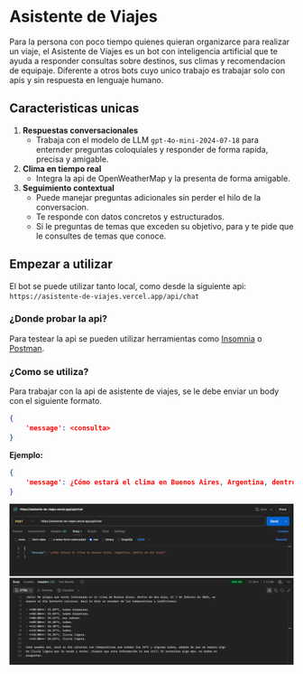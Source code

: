 # Asistente de Viajes

Para la persona con poco tiempo quienes quieran organizarce para realizar un viaje, el Asistente de Viajes es un bot con inteligencia artificial que te ayuda a responder consultas sobre destinos, sus climas y recomendacion de equipaje. Diferente a otros bots cuyo unico trabajo es trabajar solo con apis y sin respuesta en lenguaje humano. 

## Caracteristicas unicas
1. **Respuestas conversacionales**
    - Trabaja con el modelo de LLM `gpt-4o-mini-2024-07-18` para enternder preguntas coloquiales y responder de forma rapida, precisa y amigable.
2. **Clima en tiempo real** 
    - Integra la api de OpenWeatherMap y la presenta de forma amigable.
3. **Seguimiento contextual**
    - Puede manejar preguntas adicionales sin perder el hilo de la conversacion.
    - Te responde con datos concretos y estructurados.
    - Si le preguntas de temas que exceden su objetivo, para y te pide que le consultes de temas que conoce.
 
## Empezar a utilizar 
El bot se puede utilizar tanto local, como desde la siguiente api:
 `https://asistente-de-viajes.vercel.app/api/chat`

### ¿Donde probar la api?
Para testear la api se pueden utilizar herramientas como [Insomnia](https://insomnia.rest/) o [Postman](https://www.postman.com/). 
### ¿Como se utiliza?
Para trabajar con la api de asistente de viajes, se le debe enviar un body con el siguiente formato.

```json
{
    'message': <consulta>
}

```

**Ejemplo:**
```json
{
    'message': ¿Cómo estará el clima en Buenos Aires, Argentina, dentro de dos días?
}
```
![alt text](imgs/image-1.png)
![alt text](image.png)
### 





